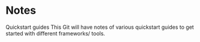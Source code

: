 # Notes
Quickstart guides
This Git will have notes of various quickstart guides to get started with different frameworks/ tools.
